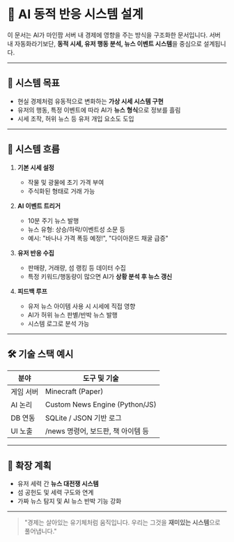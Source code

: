 # 🧠 AI 동적 반응 시스템 설계

이 문서는 AI가 마인팜 서버 내 경제에 영향을 주는 방식을 구조화한 문서입니다. 서버 내 자동화라기보단, **동적 시세, 유저 행동 분석, 뉴스 이벤트 시스템**을 중심으로 설계됩니다.

---

## 🎯 시스템 목표

- 현실 경제처럼 유동적으로 변화하는 **가상 시세 시스템 구현**
- 유저의 행동, 특정 이벤트에 따라 AI가 **뉴스 형식**으로 정보를 흘림
- 시세 조작, 허위 뉴스 등 유저 개입 요소도 도입

---

## 🔄 시스템 흐름

1. **기본 시세 설정**
   - 작물 및 광물에 초기 가격 부여
   - 주식화된 형태로 거래 가능

2. **AI 이벤트 트리거**
   - 10분 주기 뉴스 발행
   - 뉴스 유형: 상승/하락/이벤트성 소문 등
   - 예시: "바나나 가격 폭등 예정!", "다이아몬드 채굴 급증"

3. **유저 반응 수집**
   - 판매량, 거래량, 섬 랭킹 등 데이터 수집
   - 특정 키워드/행동량이 많으면 AI가 **상황 분석 후 뉴스 갱신**

4. **피드백 루프**
   - 유저 뉴스 아이템 사용 시 시세에 직접 영향
   - AI가 허위 뉴스 판별/반박 뉴스 발행
   - 시스템 로그로 분석 가능

---

## 🛠 기술 스택 예시

| 분야        | 도구 및 기술 |
|-------------|-------------|
| 게임 서버   | Minecraft (Paper) |
| AI 논리     | Custom News Engine (Python/JS) |
| DB 연동     | SQLite / JSON 기반 로그 |
| UI 노출     | /news 명령어, 보드판, 책 아이템 등 |

---

## 📌 확장 계획

- 유저 세력 간 **뉴스 대전쟁 시스템**
- 섬 공헌도 및 세력 구도와 연계
- 가짜 뉴스 탐지 및 AI 뉴스 반박 기능 강화

---

> "경제는 살아있는 유기체처럼 움직입니다. 우리는 그것을 **재미있는 시스템**으로 풀어냅니다."
